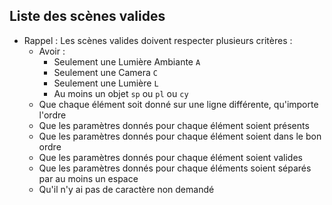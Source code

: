 ## Liste des scènes valides

- Rappel : Les scènes valides doivent respecter plusieurs critères :
	- Avoir :
		- Seulement une Lumière Ambiante `A`
		- Seulement une Camera `C`
		- Seulement une Lumière `L`
		- Au moins un objet `sp` ou `pl` ou `cy`
	- Que chaque élément soit donné sur une ligne différente, qu'importe l'ordre
	- Que les paramètres donnés pour chaque élément soient présents
	- Que les paramètres donnés pour chaque élément soient dans le bon ordre
	- Que les paramètres donnés pour chaque élément soient valides
	- Que les paramètres donnés pour chaque éléments soient séparés par au moins un espace
	- Qu'il n'y ai pas de caractère non demandé